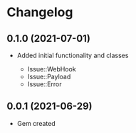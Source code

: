 # Changelog

## 0.1.0 (2021-07-01)

- Added initial functionality and classes

  - Issue::WebHook
  - Issue::Payload
  - Issue::Error

## 0.0.1 (2021-06-29)

- Gem created